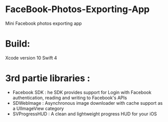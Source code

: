 # FaceBook-Photos-Exporting-App
Mini Facebook photos exporting app


# Build:
Xcode version 10
Swift 4


# 3rd partie libraries : 

* Facebook SDK :  he SDK provides support for Login with Facebook authentication, reading and writing to Facebook's APIs
* SDWebImage : Asynchronous image downloader with cache support as a UIImageView category
* SVProgressHUD :  A clean and lightweight progress HUD for your iOS 


